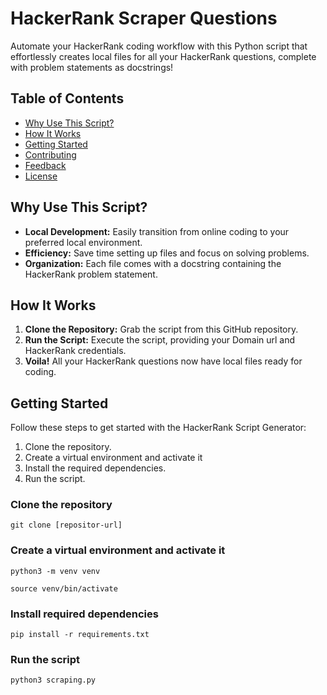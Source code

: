 # HackerRank Scraper Questions

Automate your HackerRank coding workflow with this Python script that effortlessly creates local files for all your HackerRank questions, complete with problem statements as docstrings!

## Table of Contents

- [Why Use This Script?](#why-use-this-script)
- [How It Works](#how-it-works)
- [Getting Started](#getting-started)
- [Contributing](#contributing)
- [Feedback](#feedback)
- [License](#license)

## Why Use This Script?

- **Local Development:** Easily transition from online coding to your preferred local environment.
- **Efficiency:** Save time setting up files and focus on solving problems.
- **Organization:** Each file comes with a docstring containing the HackerRank problem statement.

## How It Works

1. **Clone the Repository:** Grab the script from this GitHub repository.
2. **Run the Script:** Execute the script, providing your Domain url and HackerRank credentials.
3. **Voila!** All your HackerRank questions now have local files ready for coding.


## Getting Started

Follow these steps to get started with the HackerRank Script Generator:

1. Clone the repository.
2. Create a virtual environment and activate it
3. Install the required dependencies.
4. Run the script.


### Clone the repository 
`git clone [repositor-url]`

### Create a virtual environment and activate it
`python3 -m venv venv`

`source venv/bin/activate`

### Install required dependencies
`pip install -r requirements.txt`

### Run the script
`python3 scraping.py`

